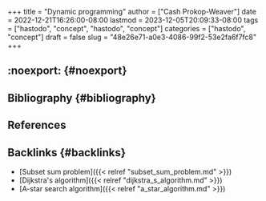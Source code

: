 +++
title = "Dynamic programming"
author = ["Cash Prokop-Weaver"]
date = 2022-12-21T16:26:00-08:00
lastmod = 2023-12-05T20:09:33-08:00
tags = ["hastodo", "concept", "hastodo", "concept"]
categories = ["hastodo", "concept"]
draft = false
slug = "48e26e71-a0e3-4086-99f2-53e2fa6f7fc8"
+++

## :noexport: {#noexport}


## Bibliography {#bibliography}

## References

<style>.csl-entry{text-indent: -1.5em; margin-left: 1.5em;}</style><div class="csl-bib-body">
</div>


## Backlinks {#backlinks}

-   [Subset sum problem]({{< relref "subset_sum_problem.md" >}})
-   [Dijkstra's algorithm]({{< relref "dijkstra_s_algorithm.md" >}})
-   [A-star search algorithm]({{< relref "a_star_algorithm.md" >}})
